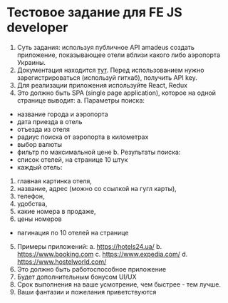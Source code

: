 # Тестовое задание для FE JS developer
1. Суть задания: используя публичное API amadeus создать приложение, показывающее отели вблизи какого либо аэропорта Украины.
2. Документация находится [тут](https://sandbox.amadeus.com/travel-innovation-sandbox/apis/get/hotels/search-airport). Перед использованием нужно зарегистрироваться (используй гитхаб), получить API key.
3. Для реализации приложения используйте React, Redux
4. Это должно быть SPA (single page application), которое на одной странице выводит:
a. Параметры поиска: 
- название города и аэропорта
- дата приезда в отель
- отъезда из отеля
- радиус поиска от аэропорта в километрах
- выбор валюты
- фильтр по максимальной цене
b. Результаты поиска:
- список отелей, на странице 10 штук
- каждый отель: 
1. главная картинка отеля, 
2. название, адрес (можно со ссылкой на гугл карты), 
3. телефон, 
4. удобства, 
5. какие номера в продаже, 
6. цены номеров
- пагинация по 10 отелей на странице
5. Примеры приложений:
a. https://hotels24.ua/ 
b. https://www.booking.com
c. https://www.expedia.com/
d. https://www.hostelworld.com/ 
6. Это должно быть работоспособное приложение
7. Будет дополнительным бонусом UI/UX
8. Срок выполнения на ваше усмотрение, чем быстрее - тем лучше.
9. Ваши фантазии и пожелания приветствуются